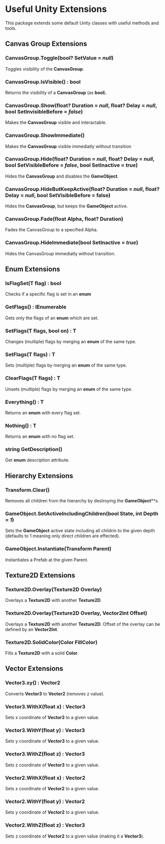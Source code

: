 # Useful Unity Extensions
This package extends some default Unity classes with useful methods and tools.

## Canvas Group Extensions
### CanvasGroup.Toggle(**bool?** SetValue = *null*)
Toggles visibility of the **CanvasGroup**.
### CanvasGroup.IsVisible() : **bool**
Returns the visibility of a **CanvasGroup** (as **bool**).
### CanvasGroup.Show(**float?** Duration = *null*, **float?** Delay = *null*, **bool** SetInvisibleBefore = *false*)
Makes the **CanvasGroup** visible and interactable.
### CanvasGroup.ShowImmediate()
Makes the **CanvasGroup** visible immediatly without transition
### CanvasGroup.Hide(**float?** Duration = *null*, **float?** Delay = *null*, **bool** SetVisibleBefore = *false*, **bool** SetInactive = *true*)
Hides the **CanvasGroup** and disables the **GameObject**.
### CanvasGroup.HideButKeepActive(**float?** Duration = *null*, **float?** Delay = *null*, **bool** SetVisibleBefore = false)
Hides the **CanvasGroup**, but keeps the **GameObject** active.
### CanvasGroup.Fade(**float** Alpha, **float?** Duration)
Fades the CanvasGroup to a specified Alpha.
### CanvasGroup.HideImmediate(**bool** SetInactive = *true*)
Hides the CanvasGroup immediatly without transition.

## Enum Extensions
### IsFlagSet<T>(T flag) : **bool**
Checks if a specific flag is set in an **enum**
### GetFlags<T>() : **IEnumerable<T>**
Gets only the flags of an **enum** which are set.
### SetFlags<T>(T flags, bool on) : **T**
Changes (multiple) flags by merging an **enum** of the same type.
### SetFlags<T>(T flags) : **T**
Sets (multiple) flags by merging an **enum** of the same type.
### ClearFlags<T>(T flags) : **T**
Unsets (multiple) flags by merging an **enum** of the same type.
<!-- ### CombineFlags<T>(this IEnumerable<T> flags) : **T**
 -->
### Everything<T>() : **T**
Returns an **enum** with every flag set.
### Nothing<T>() : **T**
Returns an **enum** with no flag set.
### string GetDescription<T>()
Get **enum** description attribute.
<!-- ### HasAllFlags<T>(T checkFlags) : **bool**
Checks if all provided flags of an **enum** are set. -->
<!-- ### HasOnlyFlags<T>(T checkFlags) : **bool**
Checks if only the provided flags of an **enum** are set. -->

## Hierarchy Extensions
### Transform.Clear()
Removes all children from the hierarchy by destroying the **GameObject**</c>**s.
### GameObject.SetActiveIncludingChildren(**bool** State, **int** Depth = *1*)
Sets the **GameObject** active state including all childrin to the given depth (defaults to 1 meaning only direct children are effected).
### GameObject.Instantiate(**Transform** Parent)
Instantiates a Prefab at the given Parent.

## Texture2D Extensions
### Texture2D.Overlay(**Texture2D** Overlay)
Overlays a **Texture2D** with another **Texture2D**.
### Texture2D.Overlay(**Texture2D** Overlay, **Vector2Int** Offset)
Overlays a **Texture2D** with another **Texture2D**. Offset of the overlay can be defined by an **Vector2Int**.
### Texture2D.SolidColor(**Color** FillColor)
Fills a **Texture2D** with a solid **Color**.

## Vector Extensions
### Vector3.xy() : **Vector2**
Converts **Vector3** to **Vector2** (removes z value).
### Vector3.WithX(**float** x) : **Vector3**
Sets x coordinate of **Vector3** to a given value.
### Vector3.WithY(**float** y) : **Vector3**
Sets y coordinate of **Vector3** to a given value.
### Vector3.WithZ(**float** z) : **Vector3**
Sets z coordinate of **Vector3** to a given value.
### Vector2.WithX(**float** x) : **Vector2**
Sets x coordinate of **Vector2** to a given value.
### Vector2.WithY(**float** y) : **Vector2**
Sets y coordinate of **Vector2** to a given value.
### Vector2.WithZ(**float** z) : **Vector3**
Sets z coordinate of **Vector2** to a given value (making it a **Vector3**).
